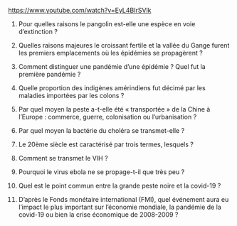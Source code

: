 



https://www.youtube.com/watch?v=EyL4BIrSVlk

1) Pour quelles raisons le pangolin est-elle une espèce en voie d’extinction ?

2) Quelles raisons majeures le croissant fertile et la vallée du Gange furent les premiers emplacements où les épidémies se propagèrent ?

3) Comment distinguer une pandémie d’une épidémie ? Quel fut la première pandémie ?

4) Quelle proportion des indigènes amérindiens fut décimé par les maladies importées par les colons ? 

5) Par quel moyen la peste a-t-elle été « transportée » de la Chine à l’Europe : commerce, guerre, colonisation ou l’urbanisation ?

6) Par quel moyen la bactérie du choléra se transmet-elle ?

7) Le 20ème siècle est caractérisé par trois termes, lesquels ?

8) Comment se transmet le VIH ?

9) Pourquoi le virus ebola ne se propage-t-il que très peu ?

10) Quel est le point commun entre la grande peste noire et la covid-19 ?

11) D’après le Fonds monétaire international (FMI), quel événement aura eu l’impact le plus important sur l’économie mondiale, la pandémie de la covid-19 ou bien la crise économique de 2008-2009 ?




